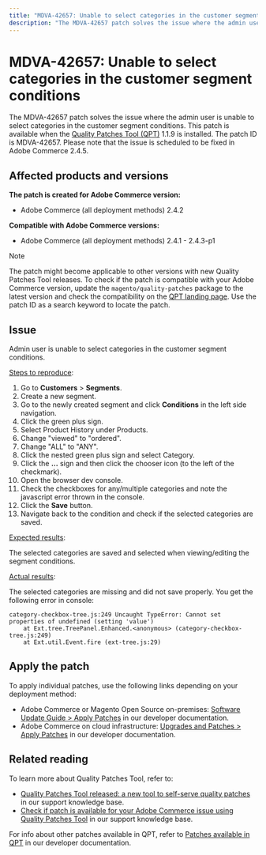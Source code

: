 ```yaml
---
title: "MDVA-42657: Unable to select categories in the customer segment conditions"
description: "The MDVA-42657 patch solves the issue where the admin user is unable to select categories in the customer segment conditions. This patch is available when the [Quality Patches Tool (QPT)](https://support.magento.com/hc/en-us/articles/360047139492) 1.1.9 is installed. The patch ID is MDVA-42657. Please note that the issue is scheduled to be fixed in Adobe Commerce 2.4.5."
---
```


# MDVA-42657: Unable to select categories in the customer segment conditions

The MDVA-42657 patch solves the issue where the admin user is unable to select categories in the customer segment conditions. This patch is available when the [Quality Patches Tool (QPT)](https://support.magento.com/hc/en-us/articles/360047139492) 1.1.9 is installed. The patch ID is MDVA-42657. Please note that the issue is scheduled to be fixed in Adobe Commerce 2.4.5.

## Affected products and versions

**The patch is created for Adobe Commerce version:**

* Adobe Commerce (all deployment methods) 2.4.2

**Compatible with Adobe Commerce versions:**

* Adobe Commerce (all deployment methods) 2.4.1 - 2.4.3-p1

>[!NOTE]
>
>The patch might become applicable to other versions with new Quality Patches Tool releases. To check if the patch is compatible with your Adobe Commerce version, update the `magento/quality-patches` package to the latest version and check the compatibility on the [QPT landing page](https://devdocs.magento.com/quality-patches/tool.html#patch-grid). Use the patch ID as a search keyword to locate the patch.

## Issue

Admin user is unable to select categories in the customer segment conditions.

<u>Steps to reproduce</u>:

1. Go to **Customers** > **Segments**.
1. Create a new segment.
1. Go to the newly created segment and click **Conditions** in the left side navigation.
1. Click the green plus sign.
1. Select Product History under Products.
1. Change "viewed" to "ordered".
1. Change "ALL" to "ANY".
1. Click the nested green plus sign and select Category.
1. Click the **...** sign and then click the chooser icon (to the left of the checkmark).
1. Open the browser dev console.
1. Check the checkboxes for any/multiple categories and note the javascript error thrown in the console.
1. Click the **Save** button.
1. Navigate back to the condition and check if the selected categories are saved.

<u>Expected results</u>:

The selected categories are saved and selected when viewing/editing the segment conditions.

<u>Actual results</u>:

The selected categories are missing and did not save properly. You get the following error in console:

```
category-checkbox-tree.js:249 Uncaught TypeError: Cannot set properties of undefined (setting 'value')
    at Ext.tree.TreePanel.Enhanced.<anonymous> (category-checkbox-tree.js:249)
    at Ext.util.Event.fire (ext-tree.js:29)
```

## Apply the patch

To apply individual patches, use the following links depending on your deployment method:

* Adobe Commerce or Magento Open Source on-premises: [Software Update Guide > Apply Patches](https://devdocs.magento.com/guides/v2.4/comp-mgr/patching/mqp.html) in our developer documentation.
* Adobe Commerce on cloud infrastructure: [Upgrades and Patches > Apply Patches](https://devdocs.magento.com/cloud/project/project-patch.html) in our developer documentation.

## Related reading

To learn more about Quality Patches Tool, refer to:

* [Quality Patches Tool released: a new tool to self-serve quality patches](https://support.magento.com/hc/en-us/articles/360047139492) in our support knowledge base.
* [Check if patch is available for your Adobe Commerce issue using Quality Patches Tool](https://support.magento.com/hc/en-us/articles/360047125252) in our support knowledge base.

For info about other patches available in QPT, refer to [Patches available in QPT](https://devdocs.magento.com/quality-patches/tool.html#patch-grid) in our developer documentation. 
